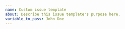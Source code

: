 ```yaml
---
name: Custom issue template
about: Describe this issue template's purpose here.
variable_to_pass: John Doe
---
```



